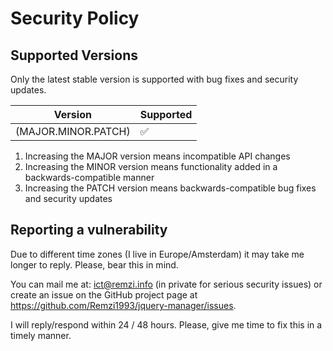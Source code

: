 # Security Policy

## Supported Versions

Only the latest stable version is supported with bug fixes and security updates.

| Version              | Supported          |
| ---------------------| ------------------ |
| (MAJOR.MINOR.PATCH)  | :white_check_mark: |

1. Increasing the MAJOR version means incompatible API changes
2. Increasing the MINOR version means functionality added in a backwards-compatible manner
3. Increasing the PATCH version means backwards-compatible bug fixes and security updates


## Reporting a vulnerability

Due to different time zones (I live in Europe/Amsterdam) it may take me longer to reply. Please, bear this in mind.

You can mail me at: ict@remzi.info (in private for serious security issues) or create an issue on the GitHub project page at https://github.com/Remzi1993/jquery-manager/issues.

I will reply/respond within 24 / 48 hours. Please, give me time to fix this in a timely manner.
